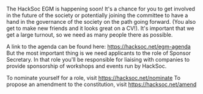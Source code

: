 The HackSoc EGM is happening soon! It's a chance for you to get involved in the future of the society or potentially joining the committee to have a hand in the governance of the society on the path going forward. (You also get to make new friends and it looks great on a CV!). It's important that we get a large turnout, so we need as many people there as possible. 

A link to the agenda can be found here: https://hacksoc.net/egm-agenda But the most important thing is we need applicants to the role of Sponsor Secretary. In that role you'll be responsible for liaising with companies to provide sponsorship of workshops and events run by HackSoc.

To nominate yourself for a role, visit https://hacksoc.net/nominate
To propose an amendment to the constitution, visit https://hacksoc.net/amend